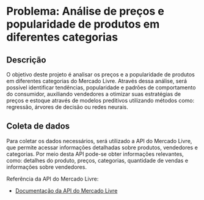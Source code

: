 # Problema: Análise de preços e popularidade de produtos em diferentes categorias

## Descrição
O objetivo deste projeto é analisar os preços e a popularidade de produtos em diferentes categorias do Mercado Livre. Através dessa análise, será possível identificar tendências, popularidade e padrões de comportamento do consumidor, auxiliando vendedores a otimizar suas estratégias de preços e estoque através de modelos preditivos utilizando métodos como: regressão, árvores de decisão ou redes neurais.

## Coleta de dados
Para coletar os dados necessários, será utilizado a API do Mercado Livre, que permite acessar informações detalhadas sobre produtos, vendedores e categorias.
Por meio desta API pode-se obter informações relevantes, como: detalhes do produto, preços, categorias, quantidade de vendas e informações sobre vendedores.

Referência da API do Mercado Livre:

- [Documentação da API do Mercado Livre](https://developers.mercadolivre.com.br/pt_br/api-docs-pt-br)
